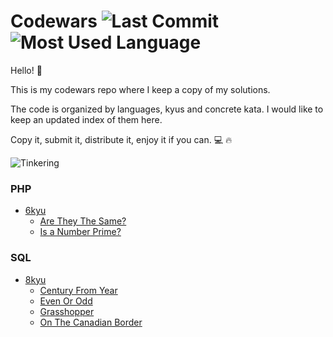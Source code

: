 # Codewars ![Last Commit](https://img.shields.io/github/last-commit/mperezv/codewars) ![Most Used Language](https://img.shields.io/github/languages/top/mperezv/codewars)

Hello! 👋

This is my codewars repo where I keep a copy of my solutions.

The code is organized by languages, kyus and concrete kata. I would like to keep an updated index of them here.



Copy it, submit it, distribute it, enjoy it if you can. 💻 🔥

![Tinkering](https://media.giphy.com/media/udhngZK2IFTc4/giphy.gif)



### PHP
* [6kyu](https://github.com/mperezv/codewars/tree/main/php/kata_6kyu)
  * [Are They The Same?](https://github.com/mperezv/codewars/tree/main/php/kata_6kyu/Are%20they%20the%20same%3F)
  * [Is a Number Prime?](https://github.com/mperezv/codewars/tree/main/php/kata_6kyu/IsANumberPrime)

### SQL
* [8kyu](https://github.com/mperezv/codewars/tree/main/sql/8kyu)
  * [Century From Year](https://github.com/mperezv/codewars/tree/main/sql/8kyu/Century%20From%20Year)
  * [Even Or Odd](https://github.com/mperezv/codewars/tree/main/sql/8kyu/Even%20or%20Odd)
  * [Grasshopper](https://github.com/mperezv/codewars/tree/main/sql/8kyu/Grasshopper)
  * [On The Canadian Border](https://github.com/mperezv/codewars/tree/main/sql/8kyu/On%20the%20Canadian%20Border)

